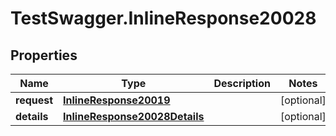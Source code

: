 # TestSwagger.InlineResponse20028

## Properties

Name | Type | Description | Notes
------------ | ------------- | ------------- | -------------
**request** | [**InlineResponse20019**](InlineResponse20019.md) |  | [optional] 
**details** | [**InlineResponse20028Details**](InlineResponse20028Details.md) |  | [optional] 


